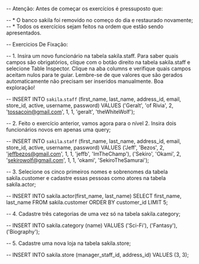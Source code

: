 -- Atenção: Antes de começar os exercícios é pressuposto que:

-- * O banco sakila foi removido no começo do dia e restaurado novamente;
-- * Todos os exercícios sejam feitos na ordem que estão sendo apresentados.

-- Exercicios De Fixação:

-- 1. Insira um novo funcionário na tabela sakila.staff. Para saber quais campos são obrigatórios, clique com o botão direito na tabela sakila.staff e selecione Table Inspector. Clique na aba columns e verifique quais campos aceitam nulos para te guiar. Lembre-se de que valores que são gerados automaticamente não precisam ser inseridos manualmente. Boa exploração!

-- INSERT INTO `sakila`.`staff`
    (first_name, last_name, address_id, email, store_id, active, username, password)
VALUES
    ('Geralt', 'of Rivia', 2, 'tossacoin@gmail.com', 1, 1, 'geralt', 'theWhiteWolf');


-- 2. Feito o exercício anterior, vamos agora para o nível 2. Insira dois funcionários novos em apenas uma query;

-- INSERT INTO `sakila`.`staff`
    (first_name, last_name, address_id, email, store_id, active, username, password)
VALUES
    ('Jeff', 'Bezos', 2, 'jeffbezos@gmail.com', 1, 1, 'jeffb', 'ImTheChamp'),
    ('Sekiro', 'Okami', 2, 'sekirowolf@gmail.com', 1, 1, 'okami', 'SekiroTheSamurai');


-- 3. Selecione os cinco primeiros nomes e sobrenomes da tabela sakila.customer e cadastre essas pessoas como atores na tabela sakila.actor;

-- INSERT INTO sakila.actor(first_name, last_name)
	SELECT first_name, last_name
    FROM sakila.customer
    ORDER BY customer_id
    LIMIT 5;


-- 4. Cadastre três categorias de uma vez só na tabela sakila.category;

-- INSERT INTO sakila.category (name)
VALUES
    ('Sci-Fi'),
    ('Fantasy'),
    ('Biography');


-- 5. Cadastre uma nova loja na tabela sakila.store;

-- INSERT INTO sakila.store (manager_staff_id, address_id)
VALUES (3, 3);